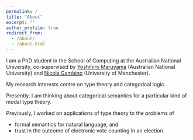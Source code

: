 ```yaml
---
permalink: /
title: "About"
excerpt: ""
author_profile: true
redirect_from: 
  - /about/
  - /about.html
---
```


I am a PhD student in the School of Computing at the Australian National University, co-supervised by [Yoshihiro Maruyama](https://comp.anu.edu.au/people/yoshihiro-maruyama/) (Australian National University) and [Nicola Gambino](https://personalpages.manchester.ac.uk/staff/Nicola.Gambino/) (University of Manchester).

My research interests centre on type theory and categorical logic.

Presently, I am thinking about categorical semantics for a particular kind of modal type theory. 

Previously, I worked on applications of type theory to the problems of
* formal semantics for natural language, and
* trust in the outcome of electronic vote counting in an election. 

